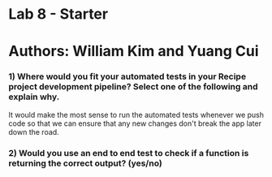 # Lab 8 - Starter

# Authors: William Kim and Yuang Cui
### 1) Where would you fit your automated tests in your Recipe project development pipeline? Select one of the following and explain why.
It would make the most sense to run the automated tests whenever we push code so that we can ensure that any new changes don't break the app later down the road. 

### 2) Would you use an end to end test to check if a function is returning the correct output? (yes/no)

